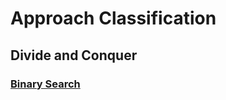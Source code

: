 # Approach Classification

## Divide and Conquer

### [Binary Search](./Approach/Classification/Binary_Search.py)















